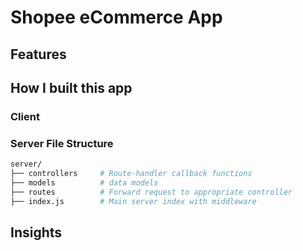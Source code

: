 # Shopee eCommerce App

## Features

## How I built this app

### Client

### Server File Structure

```sh
server/
├── controllers     # Route-handler callback functions
├── models          # data models
├── routes          # Forward request to appropriate controller
├── index.js        # Main server index with middleware
```

## Insights
